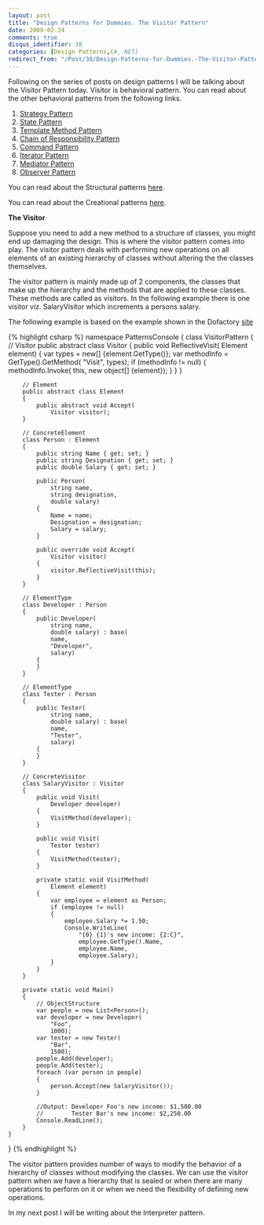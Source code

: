 ```yaml
---
layout: post
title: "Design Patterns for Dummies. The Visitor Pattern"
date: 2009-02-24
comments: true
disqus_identifier: 38
categories: [Design Patterns,C#,.NET]
redirect_from: "/Post/38/Design-Patterns-for-Dummies.-The-Visitor-Pattern.aspx/"
---
```

Following on the series of posts on design patterns I will be talking
about the Visitor Pattern today. Visitor is behavioral pattern. You can
read about the other behavioral patterns from the following links.
<!--more-->
1.  [Strategy
    Pattern](/2009/01/12/Design-Patterns-for-Dummies.-The-Strategy-Pattern/)
2.  [State
    Pattern](/2009/01/15/Design-Patterns-for-Dummies.-The-State-Pattern/)
3.  [Template Method
    Pattern](/2009/01/19/Design-Patterns-for-Dummies.-The-Template-Method-Pattern/)
4.  [Chain of Responsibility
    Pattern](/2009/01/22/Design-Patterns-for-Dummies.-The-Chain-of-Responsibility-Pattern/)
5.  [Command
    Pattern](/2009/02/02/Design-Patterns-for-Dummies.-The-Command-Pattern/)
6.  [Iterator
    Pattern](/2009/02/05/Design-Patterns-for-Dummies.-The-Iterator-Pattern/)
7.  [Mediator
    Pattern](/2009/02/09/Design-Patterns-for-Dummies.-The-Mediator-Pattern/)
8.  [Observer
    Pattern](/2009/02/17/Design-Patterns-for-Dummies.-The-Observer-Pattern/)

You can read about the Structural patterns
[here](/2008/12/15/Structural-Design-Patterns/).

You can read about the Creational patterns
[here](/2009/01/12/Creational-Design-Patterns/).

**The Visitor**

Suppose you need to add a new method to a structure of classes, you
might end up damaging the design. This is where the visitor pattern
comes into play. The visitor pattern deals with performing new
operations on all elements of an existing hierarchy of classes without
altering the the classes themselves. 

The visitor pattern is mainly made up of 2 components, the classes that
make up the hierarchy and the methods that are applied to these classes.
These methods are called as visitors. In the following example there is
one visitor viz. SalaryVisitor which increments a persons salary.

The following example is based on the example shown in the Dofactory
[site](http://www.dofactory.com)

{% highlight csharp %}
namespace PatternsConsole
{
    class VisitorPattern
    {
        // Visitor
        public abstract class Visitor
        {
            public void ReflectiveVisit(
                Element element)
            {
                var types = new[] {element.GetType()};
                var methodInfo = GetType().GetMethod(
                    "Visit",
                    types);
                if (methodInfo != null)
                {
                    methodInfo.Invoke(
                        this,
                        new object[] {element});
                }
            }
        } 
        
        // Element
        public abstract class Element
        {
            public abstract void Accept(
                Visitor visitor);
        } 
        
        // ConcreteElement
        class Person : Element
        {
            public string Name { get; set; }
            public string Designation { get; set; }
            public double Salary { get; set; }

            public Person(
                string name,
                string designation,
                double salary)
            {
                Name = name;
                Designation = designation;
                Salary = salary;
            }

            public override void Accept(
                Visitor visitor)
            {
                visitor.ReflectiveVisit(this);
            }
        } 
        
        // ElementType
        class Developer : Person
        {
            public Developer(
                string name,
                double salary) : base(
                name,
                "Developer",
                salary)
            {
            }
        } 
        
        // ElementType
        class Tester : Person
        {
            public Tester(
                string name,
                double salary) : base(
                name,
                "Tester",
                salary)
            {
            }
        } 
        
        // ConcreteVisitor
        class SalaryVisitor : Visitor
        {
            public void Visit(
                Developer developer)
            {
                VisitMethod(developer);
            }

            public void Visit(
                Tester tester)
            {
                VisitMethod(tester);
            }

            private static void VisitMethod(
                Element element)
            {
                var employee = element as Person;
                if (employee != null)
                {
                    employee.Salary *= 1.50;
                    Console.WriteLine(
                        "{0} {1}'s new income: {2:C}",
                        employee.GetType().Name,
                        employee.Name,
                        employee.Salary);
                }
            }
        }

        private static void Main()
        {
            // ObjectStructure
            var people = new List<Person>();
            var developer = new Developer(
                "Foo",
                1000);
            var tester = new Tester(
                "Bar",
                1500);
            people.Add(developer);
            people.Add(tester);
            foreach (var person in people)
            {
                person.Accept(new SalaryVisitor());
            }

            //Output: Developer Foo's new income: $1,500.00
            //        Tester Bar's new income: $2,250.00
            Console.ReadLine();
        }
    }
}
{% endhighlight %}

The visitor pattern provides number of ways to modify the behavior of a
hierarchy of classes without modifying the classes. We can use the
visitor pattern when we have a hierarchy that is sealed or when there
are many operations to perform on it or when we need the flexibility of
defining new operations.

In my next post I will be writing about the Interpreter pattern.

